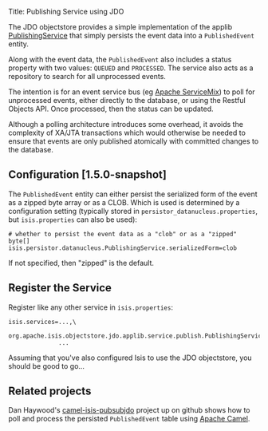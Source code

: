 Title: Publishing Service using JDO

The JDO objectstore provides a simple implementation of the applib [PublishingService](../../../../reference/services/publishing-service.html) that simply persists the event data into a `PublishedEvent` entity.

Along with the event data, the `PublishedEvent` also includes a status property with two values: `QUEUED` and `PROCESSED`.  The service also acts as a repository to search for all unprocessed events.

The intention is for an event service bus (eg [Apache ServiceMix](http://servicemix.apache.org)) to poll for unprocessed events, either directly to the database, or using the Restful Objects API.  Once processed, then the status can be updated.

Although a polling architecture introduces some overhead, it avoids the complexity of XA/JTA transactions which would otherwise be needed to ensure that events are only published atomically with committed changes to the database.

## Configuration [1.5.0-snapshot]

The `PublishedEvent` entity can either persist the serialized form of the event as a zipped byte array or as a CLOB.  Which is used is determined by a configuration setting (typically stored in `persistor_datanucleus.properties`, but `isis.properties` can also be used):

    # whether to persist the event data as a "clob" or as a "zipped" byte[]
    isis.persistor.datanucleus.PublishingService.serializedForm=clob

If not specified, then "zipped" is the default.

## Register the Service

Register like any other service in `isis.properties`:

    isis.services=...,\
                  org.apache.isis.objectstore.jdo.applib.service.publish.PublishingServiceJdo,\
                  ...

Assuming that you've also configured Isis to use the JDO objectstore, you should be good to go...


## Related projects

Dan Haywood's [camel-isis-pubsubjdo](https://github.com/danhaywood/camel-isis-pubsubjdo) project up on github shows how to poll and process the persisted `PublishedEvent` table using [Apache Camel](http://camel.apache.org).
